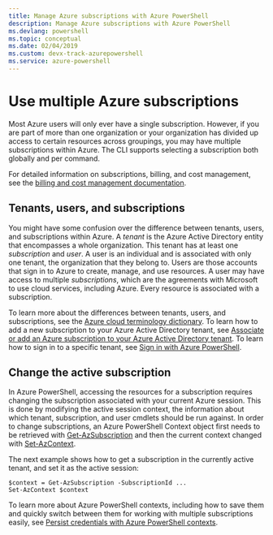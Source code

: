 ```yaml
---
title: Manage Azure subscriptions with Azure PowerShell
description: Manage Azure subscriptions with Azure PowerShell
ms.devlang: powershell
ms.topic: conceptual
ms.date: 02/04/2019 
ms.custom: devx-track-azurepowershell 
ms.service: azure-powershell
---
```

# Use multiple Azure subscriptions

Most Azure users will only ever have a single subscription. However, if you are part of more than one organization or your organization has
divided up access to certain resources across groupings, you may have multiple subscriptions within Azure. The CLI supports selecting a subscription
both globally and per command.

For detailed information on subscriptions, billing, and cost management, see the [billing and cost management documentation](/azure/billing/).

## Tenants, users, and subscriptions

You might have some confusion over the difference between tenants, users, and subscriptions within Azure. A _tenant_ is the Azure Active Directory
entity that encompasses a whole organization. This tenant has at least one _subscription_ and _user_. A user is an individual and is associated
with only one tenant, the organization that they belong to. Users are those accounts that sign in to Azure to create, manage, and use resources.
A user may have access to multiple _subscriptions_, which are the agreements with Microsoft to use cloud services, including Azure. Every resource
is associated with a subscription.

To learn more about the differences between tenants, users, and subscriptions, see the
[Azure cloud terminology dictionary](/azure/azure-glossary-cloud-terminology).  To learn how to add a new subscription to your Azure Active
Directory tenant, see
[Associate or add an Azure subscription to your Azure Active Directory tenant](/azure/active-directory/active-directory-how-subscriptions-associated-directory).
To learn how to sign in to a specific tenant, see [Sign in with Azure PowerShell](/powershell/azure/authenticate-azureps).

## Change the active subscription

In Azure PowerShell, accessing the resources for a subscription requires changing the subscription associated with your current Azure session.
This is done by modifying the active session context, the information about which tenant, subscription, and user cmdlets should be run against.
In order to change subscriptions, an Azure PowerShell Context object first needs to be retrieved with [Get-AzSubscription](/powershell/module/az.accounts/get-azsubscription)
and then the current context changed with [Set-AzContext](/powershell/module/az.accounts/set-azcontext).

The next example shows how to get a subscription in the currently active tenant, and set it as the active session:

```powershell-interactive
$context = Get-AzSubscription -SubscriptionId ...
Set-AzContext $context
```

To learn more about Azure PowerShell contexts, including how to save them and quickly switch between them for working with multiple subscriptions easily, see [Persist credentials with Azure PowerShell contexts](context-persistence.md).
